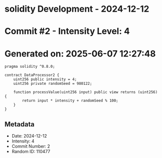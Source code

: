 ﻿# solidity Development - 2024-12-12
# Commit #2 - Intensity Level: 4
# Generated on: 2025-06-07 12:27:48
```solidity
pragma solidity ^0.8.0;

contract DataProcessor2 {
    uint256 public intensity = 4;
    uint256 private randomSeed = 980122;

    function processValue(uint256 input) public view returns (uint256) {
        return input * intensity + randomSeed % 100;
    }
}
```
## Metadata
- Date: 2024-12-12
- Intensity: 4
- Commit Number: 2
- Random ID: 110477
